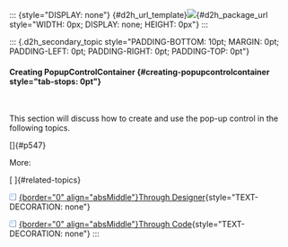 ::: {style="DISPLAY: none"}
[](ms-xhelp:///?Id=d2h_url_template){#d2h_url_template}![](!package_url!){#d2h_package_url style="WIDTH: 0px; DISPLAY: none; HEIGHT: 0px"}
:::

::: {.d2h_secondary_topic style="PADDING-BOTTOM: 10pt; MARGIN: 0pt; PADDING-LEFT: 0pt; PADDING-RIGHT: 0pt; PADDING-TOP: 0pt"}
#### Creating PopupControlContainer {#creating-popupcontrolcontainer style="tab-stops: 0pt"}

 

This section will discuss how to create and use the pop-up control in the following topics.

[]{#p547} 

More:

[ ]{#related-topics}

[![](button.gif){border="0" align="absMiddle"}Through Designer](ms-xhelp:///?Id=d716d042-3bc6-48ad-83a9-fbe9cbd4f404){style="TEXT-DECORATION: none"}

[![](button.gif){border="0" align="absMiddle"}Through Code](ms-xhelp:///?Id=f7010cc1-26af-4430-89c0-ddb24e3ffadd){style="TEXT-DECORATION: none"}
:::

